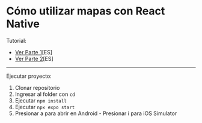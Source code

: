 # Cómo utilizar mapas con React Native

Tutorial:

- [Ver Parte 1](http://localhost:3000/blog/como-utilizar-mapas-en-react-native-expo-parte-1)[ES]
- [Ver Parte 2](https://miguelquispe.com/blog/como-utilizar-mapas-en-react-native-parte-2)[ES]

---

Ejecutar proyecto:

1. Clonar repositorio
2. Ingresar al folder con `cd`
3. Ejecutar `npm install`
4. Ejecutar `npx expo start`
5. Presionar a para abrir en Android - Presionar i para iOS Simulator
